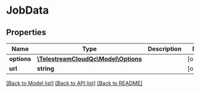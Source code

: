 # JobData

## Properties
Name | Type | Description | Notes
------------ | ------------- | ------------- | -------------
**options** | [**\TelestreamCloudQc\Model\Options**](Options.md) |  | [optional] 
**url** | **string** |  | [optional] 

[[Back to Model list]](../README.md#documentation-for-models) [[Back to API list]](../README.md#documentation-for-api-endpoints) [[Back to README]](../README.md)


